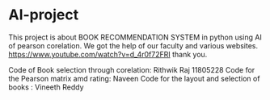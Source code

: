 # AI-project
This project is about BOOK RECOMMENDATION SYSTEM in python using AI of pearson corelation.
We got the help of our faculty and various websites.
https://www.youtube.com/watch?v=d_4r0f72FRI
thank you.

Code of Book selection through corelation: Rithwik Raj
11805228
Code for the Pearson matrix amd rating: Naveen
Code for the layout and selection of books : Vineeth Reddy
